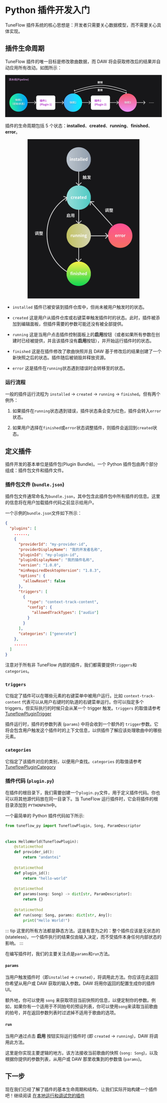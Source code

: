 # Python 插件开发入门

TuneFlow 插件系统的核心思想是：开发者只需要关心数据模型，而不需要关心具体实现。

## 插件生命周期

TuneFlow 插件的唯一目标是修改歌曲数据，而 DAW 将会获取修改后的结果并自动应用所有改动。如图所示：

![插件运行流程](./images/charts/pipeline_flow.jpg)

插件的生命周期包括 5 个状态：**installed**、**created**、**running**、**finished**、**error**。

<p style="text-align: center">
  <img src="./images/charts/plugin_lifecycle.jpg" width="360" />
</p>

- `installed` 插件已被安装到插件仓库中，但尚未被用户触发时的状态。

- `created` 这是用户从插件仓库或右键菜单触发插件时的状态。此时，插件被添加到编辑面板，但插件需要的参数可能还没有被全部提供。

- `running` 这是当用户点击插件控制面板上的**启用**按钮（或者如果所有参数在创建时已经被提供，并且该插件没有**启用**按钮），并开始运行插件时的状态。

- `finished` 这是在插件修改了歌曲快照并且 DAW 基于修改后的结果创建了一个新快照之后的状态。插件随后被销毁并释放资源。

- `error` 这是插件在`running`状态遇到错误时会转移至的状态。

### 运行流程

一般的插件运行流程为 `installed` -> `created` -> `running` -> `finished`。但有两个例外：

1. 如果插件在`running`状态遇到错误，插件状态条会变为红色，插件会转入`error`状态。

2. 如果用户选择在`finished`或`error`状态调整插件，则插件会返回到`created`状态。

## 定义插件

插件开发的基本单位是插件包(Plugin Bundle)。一个 Python 插件包由两个部分组成：插件包文件和插件文件。

### 插件包文件 (`bundle.json`)

插件包文件通常命名为`bundle.json`，其中包含此插件包中所有插件的信息。这里的信息将在用户加载插件代码之前显示给用户。

一个示例的`bundle.json`文件如下所示：

```json
{
  "plugins": [
    ......,
    {
      "providerId": "my-provider-id",
      "providerDisplayName": "我的开发者名称",
      "pluginId": "my-plugin-id",
      "pluginDisplayName": "我的插件名称",
      "version": "1.0.0",
      "minRequiredDesktopVersion": "1.8.3",
      "options": {
        "allowReset": false
      },
      "triggers": [
        {
          "type": "context-track-content",
          "config": {
            "allowedTrackTypes": ["audio"]
          }
        }
      ],
      "categories": ["generate"]
    },
    ......
  ]
}

```

注意对于所有非 TuneFlow 内部的插件，我们都需要提供`triggers`和`categories`。

### `triggers`

它指定了插件可以在哪些元素的右键菜单中被用户运行。比如 `context-track-content` 代表可以从用户右键时的轨道的右键菜单运行。你可以指定多个 triggers，但实际执行的时候只会从某一个 trigger 触发。`triggers` 的取值请参考 [TuneflowPluginTrigger](https://github.com/tuneflow/tuneflow-py/blob/main/src/tuneflow_py/descriptors/plugin.py#L88)

插件运行时，插件的参数列表 (`params`) 中将会收到一个额外的 `trigger`参数。它将会包含用户触发这个插件时的上下文信息，以供插件了解应该处理歌曲中的哪些元素。

### `categories`

它指定了该插件对应的类别，以便用户查找。`categories` 的取值请参考 [TuneflowPluginCategory](https://github.com/tuneflow/tuneflow-py/blob/main/src/tuneflow_py/descriptors/plugin.py#L122)

### 插件代码 (`plugin.py`)

在插件的根目录下，我们需要创建一个`plugin.py`文件，用于定义插件代码。你也可以将其他源代码放在同一目录下。当 TuneFlow 运行插件时，它会将插件的根目录添加到 `PYTHONPATH`中。

一个最简单的 Python 插件代码如下所示:

```python
from tuneflow_py import TuneflowPlugin, Song, ParamDescriptor


class HelloWorld(TuneflowPlugin):
    @staticmethod
    def provider_id():
        return "andantei"

    @staticmethod
    def plugin_id():
        return "hello-world"

    @staticmethod
    def params(song: Song) -> dict[str, ParamDescriptor]:
        return {}

    @staticmethod
    def run(song: Song, params: dict[str, Any]):
        print("Hello World!")

```

<!-- prettier-ignore-start -->
::: tip
这里的所有方法都是静态方法。这是有意为之的：整个插件应该是无状态的(stateless)，一个插件执行的结果仅由输入决定，而不受插件本身任何内部状态的影响。
:::
<!-- prettier-ignore-end -->

在编写插件时，我们的主要关注点是`params`和`run`方法。

#### `params`

当用户触发插件时（即`installed` -> `created`），将调用此方法。你应该在此返回你希望从用户或 DAW 获取的输入参数。DAW 将用你返回的配置生成你的插件 UI。

额外地，你可以使用 `song` 来获取项目当前快照的信息，以便定制你的参数。例如，如果你有一个适用于不同拍号的预设列表，你可以使用`song`来读取当前歌曲的拍号，并在返回参数列表时过滤掉不适用于歌曲的选项。

#### `run`

当用户通过点击 **启用** 按钮实际运行插件时 (即 `created` -> `running`)，DAW 将调用此方法。

这里是你实现主要逻辑的地方。该方法接收当前歌曲的快照 (`song: Song`)，以及根据你提供的参数列表，从用户或 DAW 那里收集到的参数值 (`params`)。

## 下一步

现在我们已经了解了插件的基本生命周期和结构，让我们实际开始构建一个插件吧！继续阅读 [在本地运行和调试您的插件](./devkit-python.md)
